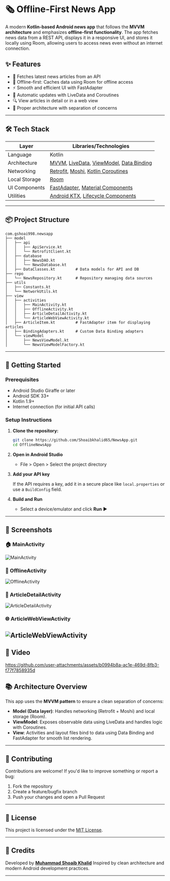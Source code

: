 # 🗞️ Offline-First News App

A modern **Kotlin-based Android news app** that follows the **MVVM architecture** and emphasizes **offline-first functionality**. The app fetches news data from a REST API, displays it in a responsive UI, and stores it locally using Room, allowing users to access news even without an internet connection.

## ✨ Features

* 📡 Fetches latest news articles from an API
* 💾 Offline-first: Caches data using Room for offline access
* ⚡ Smooth and efficient UI with FastAdapter
* 🔁 Automatic updates with LiveData and Coroutines
* 🔍 View articles in detail or in a web view
* 🔐 Proper architecture with separation of concerns

---

## 🛠️ Tech Stack

| Layer         | Libraries/Technologies                                                                                                                                                                                                                                                                                   |
| ------------- | -------------------------------------------------------------------------------------------------------------------------------------------------------------------------------------------------------------------------------------------------------------------------------------------------------- |
| Language      | Kotlin                                                                                                                                                                                                                                                                                                   |
| Architecture  | [MVVM](https://developer.android.com/topic/architecture), [LiveData](https://developer.android.com/topic/libraries/architecture/livedata), [ViewModel](https://developer.android.com/topic/libraries/architecture/viewmodel), [Data Binding](https://developer.android.com/topic/libraries/data-binding) |
| Networking    | [Retrofit](https://github.com/square/retrofit), [Moshi](https://github.com/square/moshi), [Kotlin Coroutines](https://kotlinlang.org/docs/coroutines-overview.html)                                                                                                                                      |
| Local Storage | [Room](https://developer.android.com/jetpack/androidx/releases/room)                                                                                                                                                                                                                                     |
| UI Components | [FastAdapter](https://github.com/mikepenz/FastAdapter), [Material Components](https://github.com/material-components/material-components-android)                                                                                                                                                        |
| Utilities     | [Android KTX](https://developer.android.com/kotlin/ktx), [Lifecycle Components](https://developer.android.com/jetpack/androidx/releases/lifecycle)                                                                                                                                                       |

---

## 📦 Project Structure

```text
com.gshoai998.newsapp
├── model
│   ├── api
│   │   ├── ApiService.kt
│   │   └── RetrofitClient.kt
│   ├── database
│   │   ├── NewsDAO.kt
│   │   └── NewsDatabase.kt
│   ├── DataClasses.kt         # Data models for API and DB
├── repo
│   └── NewsRepository.kt      # Repository managing data sources
├── utils
│   ├── Constants.kt
│   └── NetworkUtils.kt
├── view
│   ├── activities
│   │   ├── MainActivity.kt
│   │   ├── OfflineActivity.kt
│   │   ├── ArticleDetailActivity.kt
│   │   └── ArticleWebViewActivity.kt
│   ├── ArticleItem.kt         # FastAdapter item for displaying articles
│   ├── BindingAdapters.kt     # Custom Data Binding adapters
│   └── viewModel
│       ├── NewsViewModel.kt
│       └── NewsViewModelFactory.kt
```

---

## 🚀 Getting Started

### Prerequisites

* Android Studio Giraffe or later
* Android SDK 33+
* Kotlin 1.9+
* Internet connection (for initial API calls)

### Setup Instructions

1. **Clone the repository:**

   ```bash
   git clone https://github.com/Shoaibkhalid65/NewsApp.git
   cd OfflineNewsApp
   ```

2. **Open in Android Studio**

   * File > Open > Select the project directory

3. **Add your API key**

   If the API requires a key, add it in a secure place like `local.properties` or use a `BuildConfig` field.

4. **Build and Run**

   * Select a device/emulator and click **Run** ▶️

---

## 📸 Screenshots

### 🏠 MainActivity
![MainActivity](https://github.com/user-attachments/assets/464e0d68-2464-44fc-82dd-966be2fe957c)

### 📴 OfflineActivity
![OfflineActivity](https://github.com/user-attachments/assets/965a50b4-0c3e-4ded-811f-8fb8ead4d030)

### 📰 ArticleDetailActivity
![ArticleDetailActivity](https://github.com/user-attachments/assets/2c3f9484-fb7d-40b5-9cd8-8c3edad6e452)

### 🌐 ArticleWebViewActivity
![ArticleWebViewActivity](https://github.com/user-attachments/assets/5043bda4-645a-4d95-9fc6-b3d54a626ca0)
---

## 📸 Video

https://github.com/user-attachments/assets/b0994b8a-ac1e-469d-8fb3-f77f7858935d


## 📚 Architecture Overview

This app uses the **MVVM pattern** to ensure a clean separation of concerns:

* **Model (Data layer)**: Handles networking (Retrofit + Moshi) and local storage (Room).
* **ViewModel**: Exposes observable data using LiveData and handles logic with Coroutines.
* **View**: Activities and layout files bind to data using Data Binding and FastAdapter for smooth list rendering.

---

## 🤝 Contributing

Contributions are welcome! If you'd like to improve something or report a bug:

1. Fork the repository
2. Create a feature/bugfix branch
3. Push your changes and open a Pull Request

---

## 📄 License

This project is licensed under the [MIT License](LICENSE).

---

## 🙌 Credits

Developed by [**Muhammad Shoaib Khalid**](https://github.com/Shoaibkhalid65)
Inspired by clean architecture and modern Android development practices.

---

